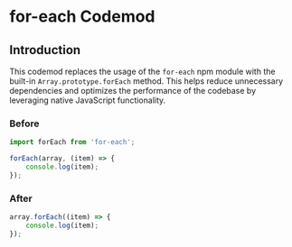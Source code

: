 # for-each Codemod

## Introduction

This codemod replaces the usage of the `for-each` npm module with the built-in `Array.prototype.forEach` method. This helps reduce unnecessary dependencies and optimizes the performance of the codebase by leveraging native JavaScript functionality.

### Before

```javascript
import forEach from 'for-each';

forEach(array, (item) => {
    console.log(item);
});
```

### After

```javascript
array.forEach((item) => {
    console.log(item);
});
```